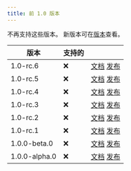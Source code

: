 ```yaml
---
title: 前 1.0 版本
---
```


不再支持这些版本。
新版本可在[版本](/community/versions)查看。

| 版本                                                            | 支持的                                 |                                                                                                                                        |
| ------------------------------------------------------------- | ----------------------------------- | -------------------------------------------------------------------------------------------------------------------------------------- |
| 1.0-rc.6                      | :x: | [文档](https://butterfly.linwood.dev/docs/1.0.0-rc.6/intro) [发布](https://github.com/LinwoodDev/Butterfly/releases/tag/v1.0.0-rc.6)       |
| 1.0-rc.5                      | :x: | [文档](https://butterfly.linwood.dev/docs/1.0.0-rc.5/intro) [发布](https://github.com/LinwoodDev/Butterfly/releases/tag/v1.0.0-rc.5)       |
| 1.0-rc.4                      | :x: | [文档](https://butterfly.linwood.dev/docs/1.0.0-rc.4/intro) [发布](https://github.com/LinwoodDev/Butterfly/releases/tag/v1.0.0-rc.4)       |
| 1.0-rc.3                      | :x: | [文档](https://butterfly.linwood.dev/docs/1.0.0-rc.3/intro) [发布](https://github.com/LinwoodDev/Butterfly/releases/tag/v1.0.0-rc.3)       |
| 1.0-rc.2                      | :x: | [文档](https://butterfly.linwood.dev/docs/1.0.0-rc.2/intro) [发布](https://github.com/LinwoodDev/Butterfly/releases/tag/v1.0.0-rc.2)       |
| 1.0-rc.1                      | :x: | [文档](https://butterfly.linwood.dev/docs/1.0.0-rc.1/intro) [发布](https://github.com/LinwoodDev/Butterfly/releases/tag/v1.0.0-rc.1)       |
| 1.0.0-beta.0  | :x: | [文档](https://butterfly.linwood.dev/docs/1.0.0-beta.0/intro) [发布](https://github.com/LinwoodDev/Butterfly/releases/tag/v1.0.0-beta.0)   |
| 1.0.0-alpha.0 | :x: | [文档](https://butterfly.linwood.dev/docs/1.0.0-alpha.0/intro) [发布](https://github.com/LinwoodDev/Butterfly/releases/tag/v1.0.0-alpha.0) |

